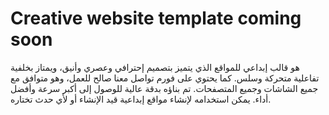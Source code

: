 # Creative website template coming soon
 هو قالب إبداعي للمواقع الذي يتميز بتصميم إحترافي وعصري وأنيق، ويمتاز بخلفية تفاعلية متحركة وسلس. كما يحتوي على فورم تواصل معنا صالح للعمل، وهو متوافق مع جميع الشاشات وجميع المتصفحات. تم بناؤه بدقة عالية للوصول إلى أكبر سرعة وأفضل أداء. يمكن استخدامه لإنشاء مواقع إبداعية قيد الإنشاء أو لأي حدث تختاره.
